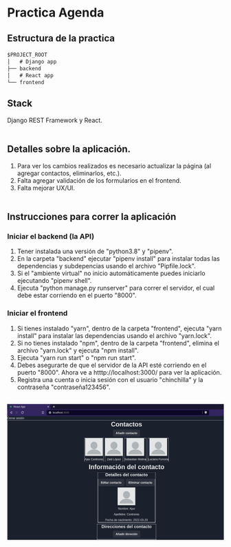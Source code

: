 # Practica Agenda

## Estructura de la practica

```
$PROJECT_ROOT
│   # Django app
├── backend
│   # React app
└── frontend
```

## Stack

Django REST Framework y React.
<br>
<br>

## Detalles sobre la aplicación.

1. Para ver los cambios realizados es necesario actualizar la página (al agregar contactos, eliminarlos, etc.).
2. Falta agregar validación de los formularios en el frontend.
3. Falta mejorar UX/UI.
   <br>
   <br>

## Instrucciones para correr la aplicación

### Iniciar el backend (la API)

1. Tener instalada una versión de "python3.8" y "pipenv".
2. En la carpeta "backend" ejecutar "pipenv install" para instalar todas las dependencias y subdepencias usando el archivo "Pipfile.lock".
3. Si el "ambiente virtual" no inicio automáticamente puedes iniciarlo ejecutando "pipenv shell".
4. Ejecuta "python manage.py runserver" para correr el servidor, el cual debe estar corriendo en el puerto "8000".

### Iniciar el frontend

1. Si tienes instalado "yarn", dentro de la carpeta "frontend", ejecuta "yarn install" para instalar las dependencias usando el archivo "yarn.lock".
2. Si no tienes instalado "npm", dentro de la carpeta "frontend", elimina el archivo "yarn.lock" y ejecuta "npm install".
3. Ejecuta "yarn run start" o "npm run start".
4. Debes asegurarte de que el servidor de la API esté corriendo en el puerto "8000". Ahora ve a htttp://localhost:3000/ para ver la aplicación.
5. Registra una cuenta o inicia sesión con el usuario "chinchilla" y la contraseña "contraseña123456".
   <br>
   <br>

![App image](/static/app.png)
